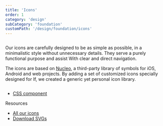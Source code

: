```yaml
---
title: 'Icons'
order: 1
category: 'design'
subCategory: 'foundation'
customPath: '/design/foundation/icons'
---
```


<div class="if text layout columns">
<div class="if text body">
<p class="if text lead">Our icons are carefully designed to be as simple as possible, in a minimalistic style without unnecessary details. They serve a purely functional purpose and assist With clear and direct navigation.</p>
<p class="if text body">The icons are based on <a href="https://nucleoapp.com/" class="if">Nucleo</a>, a third-party library of symbols for iOS, Android and web projects. By adding a set of customized icons specially designed for If, we created a generic yet personal icon library.</p>
</div>
</div>

<ul class="if quick-links">
<li class="if">
  <a href="/components/media/icons/css"
    class="if quick-link css">
    CSS component
  </a>
</li>
</ul>

<span class="if heading smallest">Resources</span>

<ul class="if shortcuts three">
  <li class="if">
    <a href="/resources/icons"
      class="if shortcut page-link icon ui symbol product love">
      All our icons
    </a>
  </li>
  <li class="if">
    <a href="/If-Icons-SVG.zip" download="If-Icons-SVG.zip"
      class="if shortcut page-link icon ui symbol product data-download">
      Download SVGs
    </a>
  </li>

</ul>
